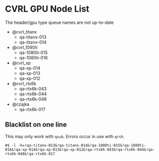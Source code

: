 # CVRL GPU Node List

The header/gpu type queue names are not up-to-date

- @cvrl_titanx
    - qa-titanx-013
    - qa-titanx-014
- @cvrl_1080ti
    - qa-1080ti-015
    - qa-1080ti-016
- @cvrl_xp
    - qa-xp-014
    - qa-xp-013
    - qa-xp-012
- @cvrl_rtx6k
    - qa-rtx6k-043
    - qa-rtx6k-044
    - qa-rtx6k-048
- @czajka
    - qa-rtx6k-017

## Blacklist on one line

This may only work with `qsub`.
Errors occur in use with `qrsh`.

```
#$ -l -h=!qa-titanx-013&!qa-titanx-014&!qa-1080ti-015&!qa-1080ti-016&!qa-xp-014&!qa-xp-013&!qa-xp-012&!qa-rtx6k-043&!qa-rtx6k-044&!qa-rtx6k-048&!qa-rtx6k-017
```
